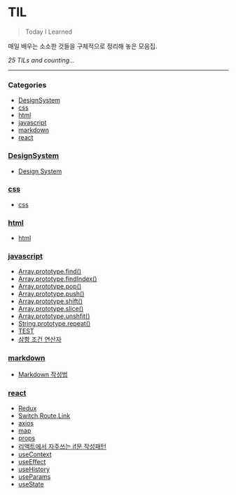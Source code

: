 # TIL
> Today I Learned

매일 배우는 소소한 것들을 구체적으로 정리해 놓은 모음집.


_25 TILs and counting..._

---

### Categories

- [DesignSystem](#DesignSystem)
- [css](#css)
- [html](#html)
- [javascript](#javascript)
- [markdown](#markdown)
- [react](#react)

### [DesignSystem](#DesignSystem)
- [Design System](DesignSystem/designSystem.md)

### [css](#css)
- [css](css/css.md)

### [html](#html)
- [html](html/html.md)

### [javascript](#javascript)
- [Array.prototype.find()](javascript/Array.prototype.find.md)
- [Array.prototype.findIndex()](javascript/Array.prototype.findIndex.md)
- [Array.prototype.pop()](javascript/Array.prototype.pop.md)
- [Array.prototype.push()](javascript/Array.prototype.push.md)
- [Array.prototype.shift()](javascript/Array.prototype.shift.md)
- [Array.prototype.slice()](javascript/Array.prototype.slice.md)
- [Array.prototype.unshfit()](javascript/Array.prototype.unshift.md)
- [String.prototype.repeat()](javascript/String.prototype.repeat.md)
- [TEST](javascript/test.md)
- [삼항 조건 연산자](javascript/삼항조건연산자.md)

### [markdown](#markdown)
- [Markdown 작성법](markdown/how_to_markdown.md)

### [react](#react)
- [Redux](react/Redux.md)
- [Switch,Route,Link](react/Switch_Route_Link.md)
- [axios](react/axios.md)
- [map](react/map.md)
- [props](react/props.md)
- [리액트에서 자주쓰는 if문 작성패턴](react/react_if_statement_patterns.md)
- [useContext](react/useContext.md)
- [useEffect](react/useEffect.md)
- [useHistory](react/useHIstory.md)
- [useParams](react/useParams.md)
- [useState](react/useState.md)

[1]: https://simonwillison.net/2020/Apr/20/self-rewriting-readme/
[2]: https://github.com/jbranchaud/til

